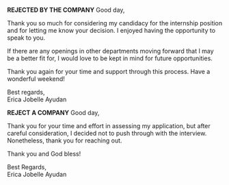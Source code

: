 **REJECTED BY THE COMPANY**
Good day,  
  
Thank you so much for considering my candidacy for the internship position and for letting me know your decision. I enjoyed having the opportunity to speak to you.  
  
If there are any openings in other departments moving forward that I may be a better fit for, I would love to be kept in mind for future opportunities.  
  
Thank you again for your time and support through this process. Have a wonderful weekend!  
  
Best regards,  
Erica Jobelle Ayudan

**REJECT A COMPANY** 
Good day,  

Thank you for your time and effort in assessing my application, but after careful consideration, I decided not to push through with the interview. Nonetheless, thank you for reaching out.   

  

Thank you and God bless!   
  
Best Regards,  
Erica Jobelle Ayudan
